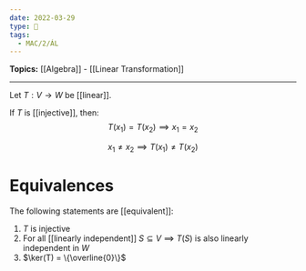 ```yaml
---
date: 2022-03-29
type: 🧠
tags:
  - MAC/2/ÁL
---
```


**Topics:** [[Algebra]] - [[Linear Transformation]]

---

Let $T : V \rightarrow W$ be [[linear]].

If $T$ is [[injective]], then:
$$
T(x_1) = T(x_2) \implies x_1 = x_2
$$

$$
x_1 \neq x_2 \implies T(x_1) \neq T(x_2)
$$

# Equivalences

The following statements are [[equivalent]]:

1. $T$ is injective
2. For all [[linearly independent]] $S \subseteq V$ $\implies$ $T(S)$ is also linearly independent in $W$
3. $\ker(T) = \{\overline{0}\}$
